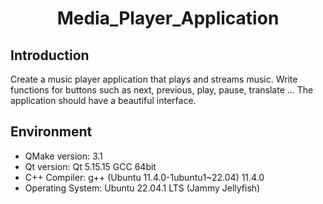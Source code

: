 <p align="center">
 <h1 align="center">Media_Player_Application</h1>
</p>

## Introduction
 Create a music player application that plays and streams music. Write functions for buttons such as next, previous, play, pause, translate ... The application should have a beautiful interface.

## Environment
- QMake version: 3.1
- Qt version: Qt 5.15.15 GCC 64bit
- C++ Compiler: g++ (Ubuntu 11.4.0-1ubuntu1~22.04) 11.4.0
- Operating System: Ubuntu 22.04.1 LTS (Jammy Jellyfish)
